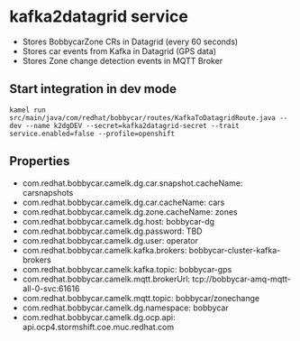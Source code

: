 # kafka2datagrid service

- Stores BobbycarZone CRs in Datagrid (every 60 seconds)
- Stores car events from Kafka in Datagrid (GPS data)
- Stores Zone change detection events in MQTT Broker

## Start integration in dev mode

````shell
kamel run src/main/java/com/redhat/bobbycar/routes/KafkaToDatagridRoute.java --dev --name k2dgDEV --secret=kafka2datagrid-secret --trait service.enabled=false --profile=openshift
````

## Properties

- com.redhat.bobbycar.camelk.dg.car.snapshot.cacheName: carsnapshots
- com.redhat.bobbycar.camelk.dg.car.cacheName: cars
- com.redhat.bobbycar.camelk.dg.zone.cacheName: zones
- com.redhat.bobbycar.camelk.dg.host: bobbycar-dg
- com.redhat.bobbycar.camelk.dg.password: TBD
- com.redhat.bobbycar.camelk.dg.user: operator
- com.redhat.bobbycar.camelk.kafka.brokers: bobbycar-cluster-kafka-brokers
- com.redhat.bobbycar.camelk.kafka.topic: bobbycar-gps
- com.redhat.bobbycar.camelk.mqtt.brokerUrl: tcp://bobbycar-amq-mqtt-all-0-svc:61616
- com.redhat.bobbycar.camelk.mqtt.topic: bobbycar/zonechange
- com.redhat.bobbycar.camelk.dg.namespace: bobbycar
- com.redhat.bobbycar.camelk.dg.ocp.api: api.ocp4.stormshift.coe.muc.redhat.com
